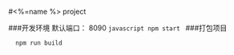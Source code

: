 #<%=name %> project

###开发环境 默认端口： 8090
	```javascript
	npm start
	```
###打包项目
```javascript
  npm run build
```

